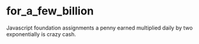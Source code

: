 # for_a_few_billion
Javascript foundation assignments a penny earned multiplied daily by two exponentially is crazy cash.
